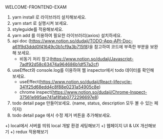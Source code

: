 WELCOME-FRONTEND-EXAM

1. yarn install 로 라이브러리 설치해보세요.
2. yarn start 로 실행시켜 보세요.
3. styleguide를 적용해보세요.
4. yarn add 를 이용하여 필요한 라이브러리(axios) 설치하세요. 
5. api doc (https://www.notion.so/dudaji/TODO-App-API-Doc-a61f9d3ddd0f41649c0b1cf9a3b715f8)을 참고하여 코드에 부족한 부분을 보완해 보세요.
    - 비동기 처리 참고(https://www.notion.so/dudaji/Javascript-7adf92d58c63474a964686b1df57a2cf)
6. useEffect와 console.log를 이용하여 웹 inspector에서 todo 데이터를 확인해 보세요.
    - useEffect(https://www.notion.so/dudaji/React-lifecycle-341f25d68edd4c8f88e0231a54905c8e)
    - chrome inspect(https://www.notion.so/dudaji/Chrome-Inspect-37561e995ae741af8fab0772296697e8)
7. todo detail page 만들어보세요. (name, status, description 모두 볼 수 있는 페이지)
8. todo detail page 에서 수정 제거 버튼을 추가해보세요.

+) local에서 서버를 띄워 local 개발 환경 세팅해보기
+) 웹페이지 UI & UX 개선해보기
+) redux 적용해보기